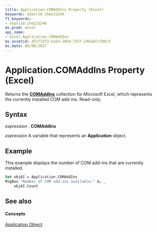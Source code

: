 ```yaml
---
title: Application.COMAddIns Property (Excel)
keywords: vbaxl10.chm133246
f1_keywords:
- vbaxl10.chm133246
ms.prod: excel
api_name:
- Excel.Application.COMAddIns
ms.assetid: d51f3373-ba5d-20b4-7557-246a6fcf89c3
ms.date: 06/08/2017
---
```



# Application.COMAddIns Property (Excel)

Returns the  **[COMAddIns](http://msdn.microsoft.com/library/f6efa1cc-8d30-27d5-8b07-7ddad22f16ef%28Office.15%29.aspx)** collection for Microsoft Excel, which represents the currently installed COM add-ins. Read-only.


## Syntax

 _expression_ . **COMAddIns**

 _expression_ A variable that represents an **Application** object.


## Example

This example displays the number of COM add-ins that are currently installed.


```vb
Set objAI = Application.COMAddIns 
MsgBox "Number of COM add-ins available:" &; _ 
    objAI.Count
```


## See also


#### Concepts


[Application Object](application-object-excel.md)

